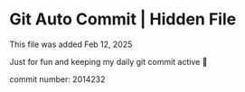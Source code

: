 # Git Auto Commit | Hidden File

This file was added Feb 12, 2025

Just for fun and keeping my daily git commit active 🤪

commit number: 2014232
